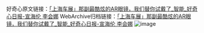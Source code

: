 好奇心原文链接：[「上海车展」那副最酷炫的AR眼镜，我们替你试戴了_智能_好奇心日报-宣海伦 李会娜](https://www.qdaily.com/articles/8772.html)
WebArchive归档链接：[「上海车展」那副最酷炫的AR眼镜，我们替你试戴了_智能_好奇心日报-宣海伦 李会娜](http://web.archive.org/web/20160808175644/http://www.qdaily.com/articles/8772.html)
![image](http://ww3.sinaimg.cn/large/007d5XDply1g3vdtujcwnj30thcn14qq)